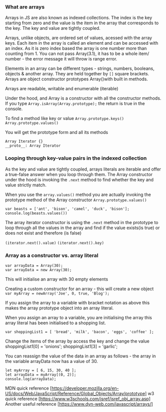 ### What are arrays

Arrays in JS are also known as indexed collections. The index is the key starting from zero and the value is the item in the array that corresponds to the key. The key and value are tightly coupled.

Arrays, unlike objects, are ordered set of values, acessed with the array keys. Each item  in the array is called an element and can be accessed with an index. As it is zero index based the array is one number more than counting from 1. You can not pass Array(3.1), it has to be a whole item/ number - the error message it will throw is range error.

Elements in an array can be different types - strings, numbers, booleans, objects & another array. They are held together by ```[]``` square brackets. Arrays are object constructor prototypes Array()with built in methods. 

Arrays are readable, writable and enumerable (iterable) 

Under the hood, and Array is a constructor with all the constructor methods. If you type ```Array.isArray(Array.prototype);``` the return is true in the console.

To find a method like key or value
```Array.prototype.keys()```
```Array.prototype.values()```

You will get the prototype form and all its methods

```
Array Iterator {}
__proto__: Array Iterator
```

### Looping through key-value pairs in the indexed collection

As the key and value are tightly coupled, arrays literals are iterable and offer a true-false answer when you loop through them. The Array constructor under the hood is invoking the ```.next``` method to find whether the key and value strictly match.

When you use the ```array.values()``` method you are actually invoking the prototype method of the Array constructor ```Array.prototype.values()```

```
var beasts = ['ant', 'bison', 'camel', 'duck', 'bison'];
console.log(beasts.values())
```
The array iterator constructor is using the ```.next``` method in the prototype to loop through all the values in the array and find if the value exists(is true) or does not exist and therefore (is false)

```(iterator.next().value)```
```(iterator.next().key)```

### Array as a constructor vs. array literal

```
var arrayData = Array(30);
var arrayData = new Array(30);
```
This  will initialise an array with 30 empty elements

Creating a custom constructor for an array - this will create a new object
```var myArray = newArray('Joe', 0, true, 'Blog');```

If you assign the array to a variable with bracket notation as above this makes the array prototype object into an array literal.

When you assign an array to a variable, you are initialising the array this array literal has been initialised to a shopping list.

```
var shoppingList1 = [ 'bread', 'milk', 'bacon', 'eggs', 'coffee' ];
```
Change the items of the array by access the key and change the value
shoppingList1[0] = 'onions';
shoppingList1[3] = 'garlic';

You can reassign the value of the data in an array as follows - the array in the variable arrayData now has a value of 30.

```
let myArray = [ 6, 15, 30, 40 ];
let arrayData = myArray[(0, 2)];
console.log(arrayData);
```
MDN quick reference [https://developer.mozilla.org/en-US/docs/Web/JavaScript/Reference/Global_Objects/Array/prototype]
w3 quick reference [https://www.w3schools.com/jsref/jsref_obj_array.asp]
Another useful reference [https://www.dyn-web.com/javascript/arrays/]